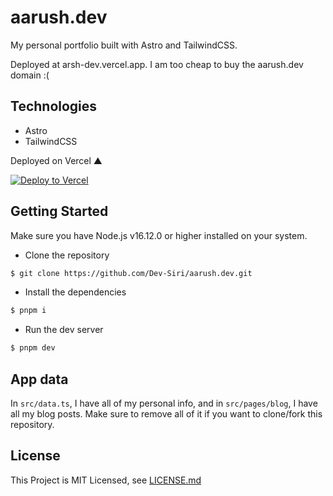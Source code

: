 # aarush.dev

My personal portfolio built with Astro and TailwindCSS.

Deployed at arsh-dev.vercel.app. I am too cheap to buy the aarush.dev domain :(

## Technologies

- Astro
- TailwindCSS

Deployed on Vercel ▲

[![Deploy to Vercel](https://vercel.com/button)](https://vercel.com/new/clone?repository-url=https://github.com/Dev-Siri/aarush.dev)

## Getting Started

Make sure you have Node.js v16.12.0 or higher installed on your system.

- Clone the repository

```sh
$ git clone https://github.com/Dev-Siri/aarush.dev.git
```

- Install the dependencies

```sh
$ pnpm i
```

- Run the dev server

```sh
$ pnpm dev
```

## App data

In `src/data.ts`, I have all of my personal info, and in `src/pages/blog`, I have all my blog posts. Make sure to remove all of it if you want to clone/fork this repository.

## License

This Project is MIT Licensed, see [LICENSE.md](LICENSE.md)
